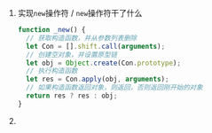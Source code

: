 1. 实现`new`操作符 / `new`操作符干了什么

   ```JavaScript
   function _new() {
     // 获取构造函数，并从参数列表删除
     let Con = [].shift.call(arguments);
     // 创建空对象，并设置原型链
     let obj = Object.create(Con.prototype);
     // 执行构造函数
     let res = Con.apply(obj, arguments);
     // 如果构造函数返回对象，则返回，否则返回刚开始的对象
     return res ? res : obj;
   }
   ```

2.
